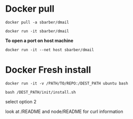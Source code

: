 # Docker pull

`docker pull -a sbarber/dmail`

`docker run -it sbarber/dmail`

**To open a port on host machine**

`docker run -it --net host sbarber/dmail`

# Docker Fresh install

`docker run -it -v /PATH/TO/REPO:/DEST_PATH ubuntu bash`

`bash /DEST_PATH/init/install.sh`

select option 2

look at /README and node/README for curl information
